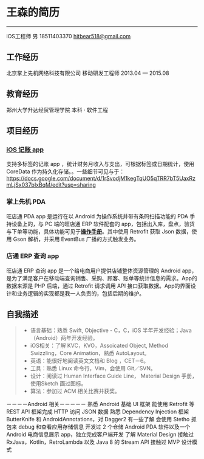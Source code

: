 # 王森的简历

---

iOS工程师 男 18511403370 [hitbear518@gmail.com](mailto:hitbear518@gmail.com)

## 工作经历
北京掌上先机网络科技有限公司
移动研发工程师 2013.04 — 2015.08

## 教育经历
郑州大学升达经贸管理学院
本科 · 软件工程

## 项目经历
### [iOS 记账 app](https://github.com/hitbear518/SwiftAccountBook)
支持多标签的记账 app ，统计财务月收入与支出，可根据标签或日期统计，使用 CoreData 作为持久化存储。。一些细节可见与于：https://docs.google.com/document/d/1rSvodjM1kegTqUO5qTRR7bT5UaxRzmLjSx037bIxBqM/edit?usp=sharing

### 掌上先机 PDA
旺店通 PDA app 是运行在以 Android 为操作系统并带有条码扫描功能的 PDA 手持设备上的，与 PC 端的旺店通 ERP 软件配套的 app，包括出入库，盘点，验货与下单等功能，具体功能可见于[**操作手册**](https://docs.google.com/document/d/1gICC6U-cLZVtTWrIJgedQl-biNbvvsLatf25GvCiDgA/edit?usp=sharing)。其中使用 Retrofit 获取 Json 数据，使用 Gson 解析，并采用 EventBus 广播的方式触发业务。

### 店通 ERP 查询 app
旺店通 ERP 查询 app 是一个给电商用户提供店铺整体资源管理的 Android  app，是为了满足客户在移动端查询销售、采购、顾客、账单等统计信息的需求。App的数据来源是 PHP  后端，通过 Retrofit 请求调用 API 接口获取数据。App的界面设计和业务逻辑的实现都是我一人负责的，包括后期的维护。

## 自我描述
> * 语言基础：熟悉 Swift, Objective - C，C，iOS 半年开发经验；Java（Android）两年开发经验。
> * iOS相关：了解 KVC，KVO，Assoicated Object, Method Swizzling，Core Animation，熟悉 AutoLayout。
> * 英语：能很好地阅读英文文档和 Blog ，CET－6。
> * 工具：熟悉 Linux 命令行，Vim，会使用 Git／SVN。
> * 设计：阅读过 Human Interface Guide Line， Material Design 手册，使用Sketch 画过图标。
> * 算法：参加过 ACM 相关比赛并获奖。

 －－－－Android 相关－－－－－
 熟悉 Android 基础 UI 框架
能使用 Retrofit 等 REST API 框架完成 HTTP 访问 JSON 数据
熟悉 Dependency Injection 框架 ButterKnife 和 AndroidAnnotations，对 Dagger2 有一些了解
会使用 Stetho 抓包来 debug 和查看应用存储信息
开发过 2 个仓储 Android PDA 软件以及一个 Android 电商信息展示 app，独立完成客户端开发
了解 Material Design
接触过 RxJava，Kotlin，RetroLambda 以及 Java 8 的 Stream API
接触过 MVP 设计模式
